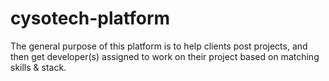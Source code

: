 # cysotech-platform
The general purpose of this platform is to help clients post projects, and then get developer(s) assigned to work on their project based on matching skills &amp; stack.

